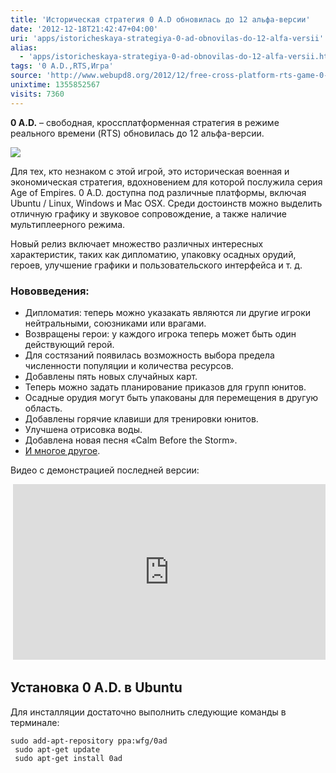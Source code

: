 ```yaml
---
title: 'Историческая стратегия 0 A.D обновилась до 12 альфа-версии'
date: '2012-12-18T21:42:47+04:00'
uri: 'apps/istoricheskaya-strategiya-0-ad-obnovilas-do-12-alfa-versii'
alias: 
  - 'apps/istoricheskaya-strategiya-0-ad-obnovilas-do-12-alfa-versii.html'
tags: '0 A.D.,RTS,Игра'
source: 'http://www.webupd8.org/2012/12/free-cross-platform-rts-game-0-ad-alpha.html'
unixtime: 1355852567
visits: 7360
---
```

**0 A.D.** – свободная, кроссплатформенная стратегия в режиме реального времени (RTS) обновилась до 12 альфа-версии.

[![](img/2012/12/18/21-00/carthaginian-building-set-6157719257-o.jpg)](img/2012/12/18/21-00/carthaginian-building-set-6157719257-o.jpg)

Для тех, кто незнаком с этой игрой, это историческая военная и экономическая стратегия, вдохновением для которой послужила серия Age of Empires. 0 A.D. доступна под различные платформы, включая Ubuntu / Linux, Windows и Mac OSX. Среди достоинств можно выделить отличную графику и звуковое сопровождение, а также наличие мультиплеерного режима.

Новый релиз включает множество различных интересных характеристик, таких как дипломатию, упаковку осадных орудий, героев, улучшение графики и пользовательского интерфейса и т. д.

### Нововведения:

*   Дипломатия: теперь можно указакать являются ли другие игроки нейтральными, союзниками или врагами.
*   Возвращены герои: у каждого игрока теперь может быть один действующий герой.
*   Для состязаний появилась возможность выбора предела численности популяции и количества ресурсов.
*   Добавлены пять новых случайных карт.
*   Теперь можно задать планирование приказов для групп юнитов.
*   Осадные орудия могут быть упакованы для перемещения в другую область.
*   Добавлены горячие клавиши для тренировки юнитов.
*   Улучшена отрисовка воды.
*   Добавлена новая песня «Calm Before the Storm».
*   [И многое другое](http://play0ad.com/alpha-12-loucetios/).

Видео с демонстрацией последней версии:

 <iframe width="500" height="281" src="https://www.youtube.com/embed/I_xDEJrf6q4" frameborder="0" allowfullscreen=""></iframe>

## Установка 0 A.D. в Ubuntu

Для инсталляции достаточно выполнить следующие команды в терминале:

```
sudo add-apt-repository ppa:wfg/0ad
 sudo apt-get update
 sudo apt-get install 0ad
```
